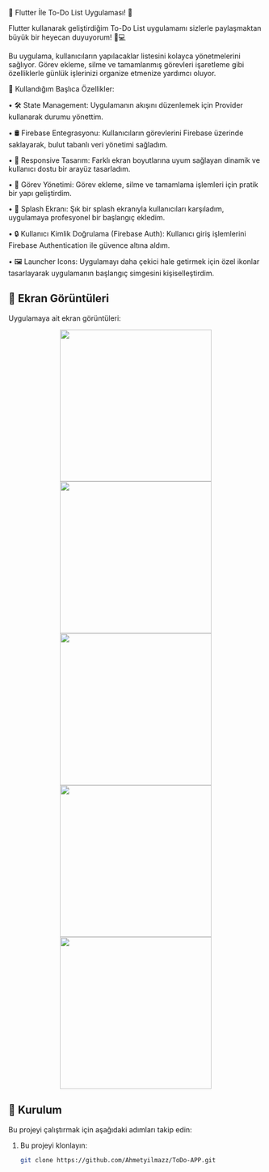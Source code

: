 🚀 Flutter İle To-Do List Uygulaması! 📝
 
 Flutter kullanarak geliştirdiğim To-Do List uygulamamı sizlerle paylaşmaktan büyük bir heyecan duyuyorum! 📱💻
 
 Bu uygulama, kullanıcıların yapılacaklar listesini kolayca yönetmelerini sağlıyor. Görev ekleme, silme ve tamamlanmış görevleri işaretleme gibi özelliklerle günlük işlerinizi organize etmenize yardımcı oluyor. 
 
 📌 Kullandığım Başlıca Özellikler:
 
 • 🛠 State Management: Uygulamanın akışını düzenlemek için Provider kullanarak durumu yönettim.
 
 • 🛢 Firebase Entegrasyonu: Kullanıcıların görevlerini Firebase üzerinde saklayarak, bulut tabanlı veri yönetimi sağladım.
 
 • 🎨 Responsive Tasarım: Farklı ekran boyutlarına uyum sağlayan dinamik ve kullanıcı dostu bir arayüz tasarladım.

 • 📅 Görev Yönetimi: Görev ekleme, silme ve tamamlama işlemleri için pratik bir yapı geliştirdim.
 
 • 🎯 Splash Ekranı: Şık bir splash ekranıyla kullanıcıları karşıladım, uygulamaya profesyonel bir başlangıç ekledim.

 • 🔒 Kullanıcı Kimlik Doğrulama (Firebase Auth): Kullanıcı giriş işlemlerini Firebase Authentication ile güvence altına aldım.

• 🖼 Launcher Icons: Uygulamayı daha çekici hale getirmek için özel ikonlar tasarlayarak uygulamanın başlangıç simgesini kişiselleştirdim.
  

## 📸 Ekran Görüntüleri
Uygulamaya ait ekran görüntüleri:

<div align="center">
  <img src="https://github.com/Ahmetyilmazz/ToDo-APP/blob/65115a2202409a7f93aedc310bd05a4ca66e49f0/Screenshots/0.png" width="300"/>
  <img src="https://github.com/Ahmetyilmazz/ToDo-APP/blob/bc278e34d6a86101a56b54100bb95f60ad31ddfe/Screenshots/1.png" width="300"/>
  <img src="https://github.com/Ahmetyilmazz/ToDo-APP/blob/bc278e34d6a86101a56b54100bb95f60ad31ddfe/Screenshots/2.png" width="300"/>
  <img src="https://github.com/Ahmetyilmazz/ToDo-APP/blob/bc278e34d6a86101a56b54100bb95f60ad31ddfe/Screenshots/3.png" width="300"/>
  <img src="https://github.com/Ahmetyilmazz/ToDo-APP/blob/bc278e34d6a86101a56b54100bb95f60ad31ddfe/Screenshots/4.png" width="300"/>
</div>

## 🚀 Kurulum
Bu projeyi çalıştırmak için aşağıdaki adımları takip edin:
1. Bu projeyi klonlayın:
   ```bash
   git clone https://github.com/Ahmetyilmazz/ToDo-APP.git
